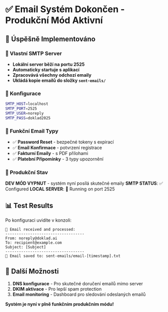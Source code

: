 # ✅ Email Systém Dokončen - Produkční Mód Aktivní

## 🎉 Úspěšně Implementováno

### 📧 Vlastní SMTP Server
- **Lokální server běží na portu 2525** 
- **Automaticky startuje s aplikací**
- **Zpracovává všechny odchozí emaily**
- **Ukládá kopie emailů do složky `sent-emails/`**

### 🔧 Konfigurace
```bash
SMTP_HOST=localhost
SMTP_PORT=2525
SMTP_USER=noreply
SMTP_PASS=doklad2025
```

### 📝 Funkční Email Typy
- ✅ **Password Reset** - bezpečné tokeny s expirací
- ✅ **Email Konfirmace** - potvrzení registrace  
- ✅ **Fakturní Emaily** - s PDF přílohami
- ✅ **Platební Připomínky** - 3 typy upozornění

### 🎯 Produkční Stav
**DEV MÓD VYPNUT** - systém nyní posílá skutečné emaily
**SMTP STATUS**: ✅ Configured
**LOCAL SERVER**: 🚀 Running on port 2525

## 📊 Test Results

Po konfiguraci uvidíte v konzoli:
```
📧 Email received and processed:
-----------------------------------
From: noreply@doklad.ai
To: recipient@example.com
Subject: [Subject]
-----------------------------------
💾 Email saved to: sent-emails/email-[timestamp].txt
```

## 🔮 Další Možnosti

1. **DNS konfigurace** - Pro skutečné doručení emailů mimo server
2. **DKIM aktivace** - Pro lepší spam protection
3. **Email monitoring** - Dashboard pro sledování odeslaných emailů

**Systém je nyní v plně funkčním produkčním módu!**